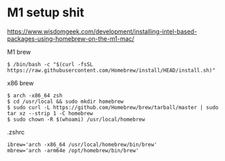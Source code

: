 # M1 setup shit

https://www.wisdomgeek.com/development/installing-intel-based-packages-using-homebrew-on-the-m1-mac/

M1 brew
```
$ /bin/bash -c "$(curl -fsSL https://raw.githubusercontent.com/Homebrew/install/HEAD/install.sh)"
```

x86 brew
```
$ arch -x86_64 zsh
$ cd /usr/local && sudo mkdir homebrew
$ sudo curl -L https://github.com/Homebrew/brew/tarball/master | sudo tar xz --strip 1 -C homebrew
$ sudo chown -R $(whoami) /usr/local/homebrew
```

.zshrc
```
ibrew='arch -x86_64 /usr/local/homebrew/bin/brew'
mbrew='arch -arm64e /opt/homebrew/bin/brew'
```


